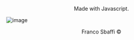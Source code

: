 
<p align="center">
  Made with Javascript.
</p>


![image](https://github.com/FrancoSbaffi/Heart/assets/99909205/da9c73f7-e178-4834-a405-33a7c2119295)

<p align="center">
  Franco Sbaffi &copy;
</p>
